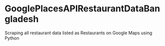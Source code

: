 # GooglePlacesAPIRestaurantDataBangladesh
Scraping all restaurant data listed as Restaurants on Google Maps using Python
